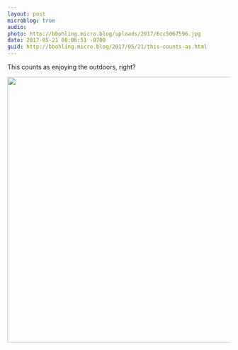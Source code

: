 ```yaml
---
layout: post
microblog: true
audio: 
photo: http://bbohling.micro.blog/uploads/2017/6cc5067596.jpg
date: 2017-05-21 08:06:51 -0700
guid: http://bbohling.micro.blog/2017/05/21/this-counts-as.html
---
```

This counts as enjoying the outdoors, right?

<img src="http://bbohling.micro.blog/uploads/2017/6cc5067596.jpg" width="600" height="600" style="height: auto" />
